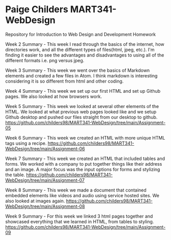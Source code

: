 # Paige Childers MART341-WebDesign
Repository for Introduction to Web Design and Development Homework

Week 2 Summary - This week I read through the basics of the internet, how directories work, and all the different types of files(html, jpeg, etc.). I'm finding it easier to see the advantages and disadvantages to using all of the different formats i.e. png versus jpeg.

Week 3 Summary -  This week we went over the basics of Markdown elements and created a few files in Atom.  I think markdown is interesting considering it is so different from html and other coding.  

Week 4 Summary - This week we set up our first HTML and set up Github pages.  We also looked at how browsers work.

Week 5 Summary - This week we looked at several other elements of the HTML.  We looked at what previous web pages looked like and we setup Github desktop and pushed our files straight from our desktop to github.  https://github.com/childers98/MART341-WebDesign/tree/main/Assignment-05

Week 6 Summary - This week we created an HTML with more unique HTML tags using a recipe.
https://github.com/childers98/MART341-WebDesign/tree/main/Assignment-06

Week 7 Summary - This week we created an HTML that included tables and forms.  We worked with a company to put together things like their address and an image.  A major focus was the input options for forms and stylizing the table.
https://github.com/childers98/MART341-WebDesign/tree/main/Assignment-07

Week 8 Summary - This week we made a document that contained embedded elements like videos and audio using service hosted sites.  We also looked at images again.
https://github.com/childers98/MART341-WebDesign/tree/main/Assignment-08

Week 9 Summary - For this week we linked 3 html pages together and showcased everything that we learned in HTML, from tables to styling.
https://github.com/childers98/MART341-WebDesign/tree/main/Assignment-09
